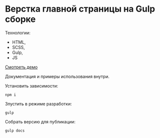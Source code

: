 # Верстка главной страницы на Gulp сборке

Технологии:
- HTML,
- SCSS,
- Gulp,
- JS

[Смотреть демо](https://fefelad.github.io/verstkaModimol/)

Документация и примеры использования внутри.

Установить зависимости:
```
npm i
```

Зпустить в режиме разработки:
```
gulp
```

Собрать версию для публикации:
```
gulp docs
```

